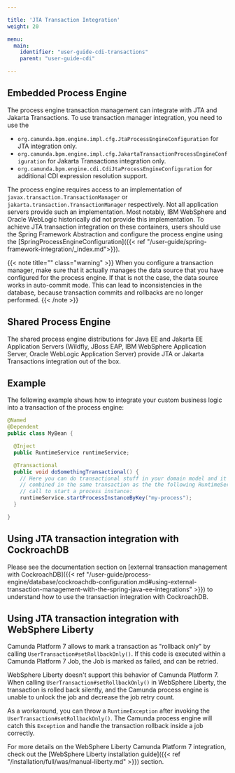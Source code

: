 ```yaml
---

title: 'JTA Transaction Integration'
weight: 20

menu:
  main:
    identifier: "user-guide-cdi-transactions"
    parent: "user-guide-cdi"

---
```


## Embedded Process Engine

The process engine transaction management can integrate with JTA and Jakarta Transactions. 
To use transaction manager integration, you need to use the

* `org.camunda.bpm.engine.impl.cfg.JtaProcessEngineConfiguration` for JTA integration only.
* `org.camunda.bpm.engine.impl.cfg.JakartaTransactionProcessEngineConfiguration` for Jakarta Transactions integration only.
* `org.camunda.bpm.engine.cdi.CdiJtaProcessEngineConfiguration` for additional CDI expression resolution support.
  
The process engine requires access to an implementation of `javax.transaction.TransactionManager` or `jakarta.transaction.TransactionManager` respectively.
Not all application servers provide such an implementation. Most notably, IBM WebSphere and Oracle WebLogic historically did not provide this  implementation.
To achieve JTA transaction integration on these containers, users should use the Spring Framework Abstraction and configure the process engine using the 
[SpringProcessEngineConfiguration]({{< ref "/user-guide/spring-framework-integration/_index.md">}}).
  
{{< note title="" class="warning" >}}
  When you configure a transaction manager, make sure that it actually manages the data source that
  you have configured for the process engine. If that is not the case, the data source works in auto-commit mode. 
  This can lead to inconsistencies in the database, because transaction commits and rollbacks are no longer performed.
{{< /note >}}

## Shared Process Engine

The shared process engine distributions for Java EE and Jakarta EE Application Servers (Wildfly, JBoss EAP, IBM WebSphere Application Server, Oracle WebLogic Application Server)
provide JTA or Jakarta Transactions integration out of the box.

## Example

The following example shows how to integrate your custom business logic into a transaction of the process engine:

```java
@Named
@Dependent
public class MyBean {

  @Inject
  public RuntimeService runtimeService;

  @Transactional
  public void doSomethingTransactional() {
    // Here you can do transactional stuff in your domain model and it will be 
    // combined in the same transaction as the the following RuntimeService API 
    // call to start a process instance:
    runtimeService.startProcessInstanceByKey("my-process");
  }

}
```

## Using JTA transaction integration with CockroachDB

Please see the documentation section on [external transaction management with CockroachDB]({{< ref "/user-guide/process-engine/database/cockroachdb-configuration.md#using-external-transaction-management-with-the-spring-java-ee-integrations" >}})
to understand how to use the transaction integration with CockroachDB.

## Using JTA transaction integration with WebSphere Liberty

Camunda Platform 7 allows to mark a transaction as "rollback only" by calling `UserTransaction#setRollbackOnly()`.
If this code is executed within a Camunda Platform 7 Job, the Job is marked as failed, and can be retried.

WebSphere Liberty doesn't support this behavior of Camunda Platform 7. When calling `UserTransaction#setRollbackOnly()`
in WebSphere Liberty, the transaction is rolled back silently, and the Camunda process engine is unable to unlock the
job and decrease the job retry count.

As a workaround, you can throw a `RuntimeException` after invoking the `UserTransaction#setRollbackOnly()`. The Camunda
process engine will catch this `Exception` and handle the transaction rollback inside a job correctly.

For more details on the WebSphere Liberty Camunda Platform 7 integration, check
out the [WebSphere Liberty installation guide]({{< ref "/installation/full/was/manual-liberty.md" >}}) section.